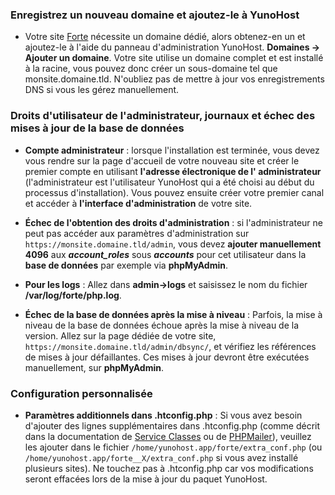 ### Enregistrez un nouveau domaine et ajoutez-le à YunoHost

- Votre site [Forte](https://codeberg.org/fortified/forte/) nécessite un domaine dédié, alors obtenez-en un et ajoutez-le à l'aide du panneau d'administration YunoHost. **Domaines -> Ajouter un domaine**. Votre site utilise un domaine complet et est installé à la racine, vous pouvez donc créer un sous-domaine tel que monsite.domaine.tld. N'oubliez pas de mettre à jour vos enregistrements DNS si vous les gérez manuellement.

### Droits d'utilisateur de l'administrateur, journaux et échec des mises à jour de la base de données

- **Compte administrateur** : lorsque l'installation est terminée, vous devez vous rendre sur la page d'accueil de votre nouveau site et créer le premier compte en utilisant **l'adresse électronique de l' administrateur** (l'administrateur est l'utilisateur YunoHost qui a été choisi au début du processus d'installation). Vous pouvez ensuite créer votre premier canal et accéder à **l'interface d'administration** de votre site.

- **Échec de l'obtention des droits d'administration** : si l'administrateur ne peut pas accéder aux paramètres d'administration sur `https://monsite.domaine.tld/admin`, vous devez **ajouter manuellement 4096** aux ***account_roles*** sous ***accounts*** pour cet utilisateur dans la **base de données** par exemple via **phpMyAdmin**.

- **Pour les logs** : Allez dans **admin->logs** et saisissez le nom du fichier **/var/log/forte/php.log**.

- **Échec de la base de données après la mise à niveau** : Parfois, la mise à niveau de la base de données échoue après la mise à niveau de la version. Allez sur la page dédiée de votre site, `https://monsite.domaine.tld/admin/dbsync/`, et vérifiez les références de mises à jour défaillantes. Ces mises à jour devront être exécutées manuellement, sur **phpMyAdmin**.

### Configuration personnalisée

- **Paramètres additionnels dans .htconfig.php** : Si vous avez besoin d'ajouter des lignes supplémentaires dans .htconfig.php (comme décrit dans la documentation de [Service Classes](https://codeberg.org/fortified/forte/src/branch/release/doc/admin/en/Service_Classes.mc) ou de [PHPMailer](https://codeberg.org/fortified/forte/src/branch/release/doc/admin/en/SMTP.mc)), veuillez les ajouter dans le fichier `/home/yunohost.app/forte/extra_conf.php` (ou `/home/yunohost.app/forte__X/extra_conf.php` si vous avez installé plusieurs sites). Ne touchez pas à .htconfig.php car vos modifications seront effacées lors de la mise à jour du paquet YunoHost.

